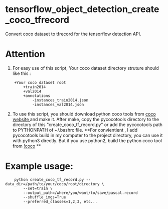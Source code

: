 # tensorflow_object_detection_create_coco_tfrecord
Convert coco dataset to tfrecord for the tensorflow detection API.
# Attention
1) For easy use of this script, Your coco dataset directory struture should like this :
```
    +Your coco dataset root
        +train2014
        +val2014
        +annotations
            -instances_train2014.json
            -instances_val2014.json
```
2) To use this script, you should download python coco tools from [coco website ](http://mscoco.org/dataset/#download) and make it.
After make, copy the pycocotools directory to the directory of this "create_coco_tf_record.py"
or add the pycocotools path to  PYTHONPATH of ~/.bashrc file.
**For convientient , I add pycocotools build in my computer to the project directory, you can use it with python3 directly. But if you use python2, build the python coco tool from [!coco](http://mscoco.org/dataset/#download) **

# Example usage:
```
    python create_coco_tf_record.py --data_dir=/path/to/your/coco/root/directory \
        --set=train \
        --output_path=/where/you/want/to/save/pascal.record
        --shuffle_imgs=True
        --preferred_classes=1,2,3, etc...
```
